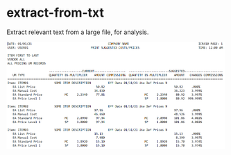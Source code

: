 # extract-from-txt
Extract relevant text from a large file, for analysis.

![alt text](./images/input_file_example.PNG)